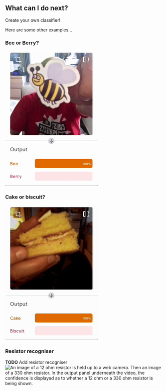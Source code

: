 ## What can I do next?

Create your own classifier!

Here are some other examples...

### Bee or Berry?
![An image of a bee is held up to a web camera. Then an image of a berry. In the output panel underneath the video, the confidence is displayed as to whether a bee or a berry is being shown.](images/bee_or_berry.gif)

### Cake or biscuit?
![An image of a cake is held up to a web camera. Then an image of a biscuit. In the output panel underneath the video, the confidence is displayed as to whether a cake or a biscuit is being shown.](images/cake_or_biscuit.gif)

### Resistor recogniser
**TODO** Add resistor recogniser
![An image of a 12 ohm resistor is held up to a web camera. Then an image of a 330 ohm resistor. In the output panel underneath the video, the confidence is displayed as to whether a 12 ohm or a 330 ohm resistor is being shown.](images/resistor_recogniser.gif)